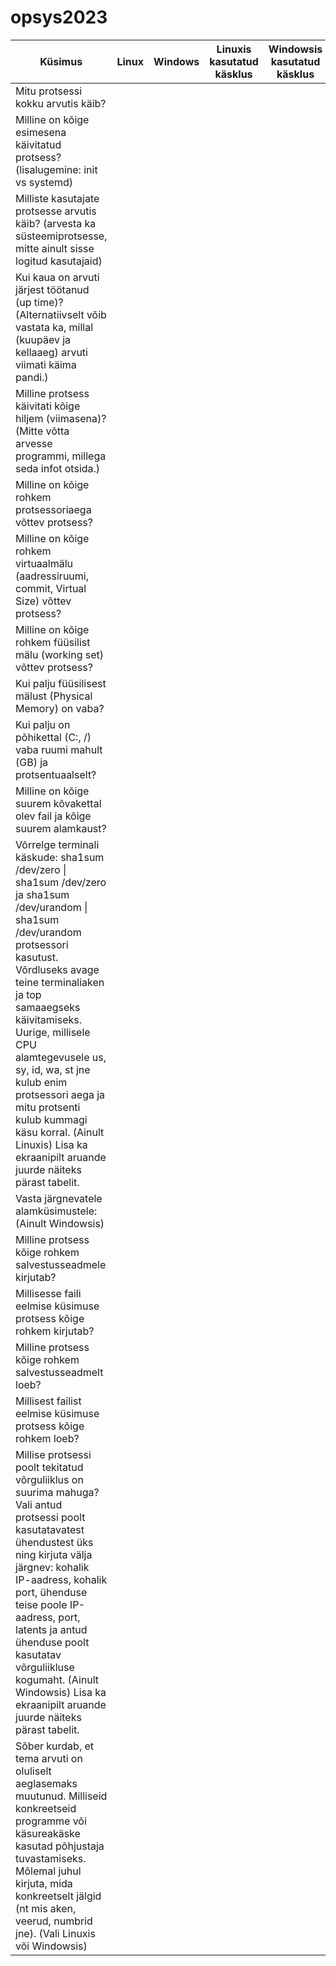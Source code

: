# opsys2023
| **Küsimus** | **Linux** | **Windows** | **Linuxis kasutatud käsklus** | **Windowsis kasutatud käsklus** |
|---|---|---|---|---|
| Mitu protsessi kokku arvutis käib? |  |  |  |  |
| Milline on kõige esimesena käivitatud protsess? (lisalugemine: init vs systemd) |  |  |  |  |
| Milliste kasutajate protsesse arvutis käib? (arvesta ka süsteemiprotsesse, mitte ainult sisse logitud kasutajaid) |  |  |  |  |
| Kui kaua on arvuti järjest töötanud (up time)? (Alternatiivselt võib vastata ka, millal (kuupäev ja kellaaeg) arvuti viimati käima pandi.) |  |  |  |  |
| Milline protsess käivitati kõige hiljem (viimasena)? (Mitte võtta arvesse programmi, millega seda infot otsida.) |  |  |  |  |
| Milline on kõige rohkem protsessoriaega võttev protsess? |  |  |  |  |
| Milline on kõige rohkem virtuaalmälu (aadressiruumi, commit, Virtual Size) võttev protsess? |  |  |  |  |
| Milline on kõige rohkem füüsilist mälu (working set) võttev protsess? |  |  |  |  |
| Kui palju füüsilisest mälust (Physical Memory) on vaba? |  |  |  |  |
| Kui palju on põhikettal (C:, /) vaba ruumi mahult (GB) ja protsentuaalselt? |  |  |  |  |
| Milline on kõige suurem kõvakettal olev fail ja kõige suurem alamkaust? |  |  |  |  |
| Võrrelge terminali käskude: sha1sum /dev/zero \| sha1sum /dev/zero ja sha1sum /dev/urandom \| sha1sum /dev/urandom protsessori kasutust. Võrdluseks avage teine terminaliaken ja top samaaegseks käivitamiseks. Uurige, millisele CPU alamtegevusele us, sy, id, wa, st jne kulub enim protsessori aega ja mitu protsenti kulub kummagi käsu korral. (Ainult Linuxis) Lisa ka ekraanipilt aruande juurde näiteks pärast tabelit. |  |  |  |  |
| Vasta järgnevatele alamküsimustele: (Ainult Windowsis) |  |  |  |  |
| Milline protsess kõige rohkem salvestusseadmele kirjutab? |  |  |  |  |
| Millisesse faili eelmise küsimuse protsess kõige rohkem kirjutab? |  |  |  |  |
| Milline protsess kõige rohkem salvestusseadmelt loeb? |  |  |  |  |
| Millisest failist eelmise küsimuse protsess kõige rohkem loeb? |  |  |  |  |
| Millise protsessi poolt tekitatud võrguliiklus on suurima mahuga? Vali antud protsessi poolt kasutatavatest ühendustest üks ning kirjuta välja järgnev: kohalik IP-aadress, kohalik port, ühenduse teise poole IP-aadress, port, latents ja antud ühenduse poolt kasutatav võrguliikluse kogumaht. (Ainult Windowsis) Lisa ka ekraanipilt aruande juurde näiteks pärast tabelit. |  |  |  |  |
| Sõber kurdab, et tema arvuti on oluliselt aeglasemaks muutunud. Milliseid konkreetseid programme või käsureakäske kasutad põhjustaja tuvastamiseks. Mõlemal juhul kirjuta, mida konkreetselt jälgid (nt mis aken, veerud, numbrid jne). (Vali Linuxis või Windowsis) |  |  |  |  |
